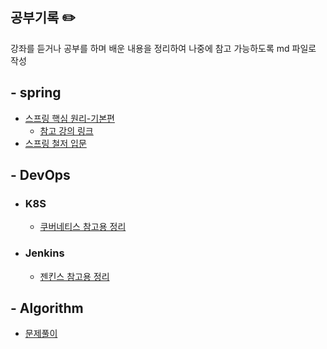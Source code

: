 ## 공부기록 ✏️
강좌를 듣거나 공부를 하며 배운 내용을 정리하여 나중에 참고 가능하도록 md 파일로 작성

##  - spring
  - [스프링 핵심 원리-기본편](https://github.com/BenKwon/study-record/tree/main/spring-basic) 
    - [참고 강의 링크](https://www.inflearn.com/course/%EC%8A%A4%ED%94%84%EB%A7%81-%ED%95%B5%EC%8B%AC-%EC%9B%90%EB%A6%AC-%EA%B8%B0%EB%B3%B8%ED%8E%B8)
  - [스프링 철저 입문](https://github.com/BenKwon/study-record/tree/main/spring/%EC%8A%A4%ED%94%84%EB%A7%81%EC%B2%A0%EC%A0%80%EC%9E%85%EB%AC%B8)

##  - DevOps 
  - ###  K8S   
      - [쿠버네티스 참고용 정리](https://github.com/BenKwon/study-record/tree/main/DevOps/kubernetes) 
  - ###  Jenkins  
      - [젠킨스 참고용 정리](https://github.com/BenKwon/study-record/tree/main/DevOps/Jenkins) 
##  - Algorithm
  - [문제풀이](https://github.com/BenKwon/CODILITY-LESSON) 
